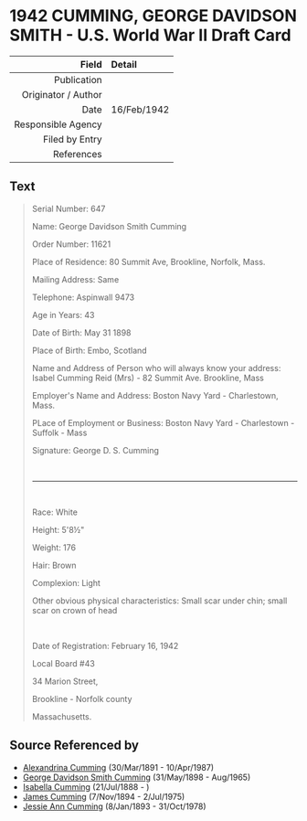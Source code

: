 ﻿---
layout: page
permalink: /sources/s46960065
---

# 1942 CUMMING, GEORGE DAVIDSON SMITH - U.S. World War II Draft Card

Field | Detail
---:|:---
Publication | 
Originator / Author | 
Date | 16/Feb/1942
Responsible Agency | 
Filed by Entry | 
References | 

## Text

> Serial Number: 647
>
> Name: George Davidson Smith Cumming
>
> Order Number: 11621
>
> Place of Residence: 80 Summit Ave, Brookline, Norfolk, Mass.
>
> Mailing Address: Same
>
> Telephone: Aspinwall 9473
>
> Age in Years: 43
>
> Date of Birth: May 31 1898
>
> Place of Birth: Embo, Scotland
>
> Name and Address of Person who will always know your address: Isabel Cumming Reid (Mrs) - 82 Summit Ave. Brookline, Mass
>
> Employer's Name and Address: Boston Navy Yard - Charlestown, Mass.
>
> PLace of Employment or Business: Boston Navy Yard - Charlestown - Suffolk - Mass
>
> Signature: George D. S. Cumming
>
> <br/>
>
> ---
>
> <br/>
>
> Race: White
>
> Height: 5'8½"
>
> Weight: 176
>
> Hair: Brown
>
> Complexion: Light
>
> Other obvious physical characteristics: Small scar under chin; small scar on crown of head
>
> <br/>
>
> Date of Registration: February 16, 1942
>
> Local Board #43
>
> 34 Marion Street,
>
> Brookline - Norfolk county
>
> Massachusetts.
>

## Source Referenced by

* [Alexandrina Cumming](../people/@57186713@-alexandrina-cumming-b1891-3-30-d1987-4-10.md) (30/Mar/1891 - 10/Apr/1987)
* [George Davidson Smith Cumming](../people/@13773669@-george-davidson-smith-cumming-b1898-5-31-d1965-8.md) (31/May/1898 - Aug/1965)
* [Isabella Cumming](../people/@84684994@-isabella-cumming-b1888-7-21-d.md) (21/Jul/1888 - )
* [James Cumming](../people/@492889@-james-cumming-b1894-11-7-d1975-7-2.md) (7/Nov/1894 - 2/Jul/1975)
* [Jessie Ann Cumming](../people/@66222886@-jessie-ann-cumming-b1893-1-8-d1978-10-31.md) (8/Jan/1893 - 31/Oct/1978)
